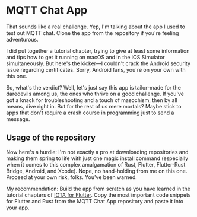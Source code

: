 # MQTT Chat App

That sounds like a real challenge. Yep, I'm talking about the app I used to test out MQTT chat. Clone the app from the repository if you're feeling adventurous.

I did put together a tutorial chapter, trying to give at least some information and tips how to get it running on macOS and in the iOS Simulator simultaneously. But here's the kicker—I couldn't crack the Android security issue regarding certificates. Sorry, Android fans, you're on your own with this one.

So, what's the verdict? Well, let's just say this app is tailor-made for the daredevils among us, the ones who thrive on a good challenge. If you've got a knack for troubleshooting and a touch of masochism, then by all means, dive right in. But for the rest of us mere mortals? Maybe stick to apps that don't require a crash course in programming just to send a message.

## Usage of the repository

Now here's a hurdle: I'm not exactly a pro at downloading repositories and making them spring to life with just one magic install command (especially when it comes to this complex amalgamation of Rust, Flutter, Flutter-Rust Bridge, Android, and Xcode). Nope, no hand-holding from me on this one. Proceed at your own risk, folks. You've been warned.

My recommendation: Build the app from scratch as you have learned in the tutorial chapters of [IOTA for Flutter](https://iota-for-flutter.github.io/tutorial/). Copy the most important code snippets for Flutter and Rust from the MQTT Chat App repository and paste it into your app.
